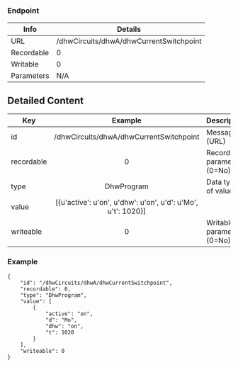 # 



### Endpoint

| Info  | Details |
| ------------- | ------------- |
| URL   | /dhwCircuits/dhwA/dhwCurrentSwitchpoint   |
| Recordable   | 0   |
| Writable   | 0   |
| Parameters  | N/A  |

## Detailed Content

|  Key  | Example | Description |
| ------------- | :------: | ------------------------------ |
|  id | /dhwCircuits/dhwA/dhwCurrentSwitchpoint | Message ID (URL) |
|  recordable | 0 | Recordable parameter (0=No) |
|  type | DhwProgram | Data type of value |
|  value | [{u'active': u'on', u'dhw': u'on', u'd': u'Mo', u't': 1020}] |  |
|  writeable | 0 | Writable parameter (0=No) |

### Example
```
{
    "id": "/dhwCircuits/dhwA/dhwCurrentSwitchpoint",
    "recordable": 0,
    "type": "DhwProgram",
    "value": [
        {
            "active": "on",
            "d": "Mo",
            "dhw": "on",
            "t": 1020
        }
    ],
    "writeable": 0
}
```
